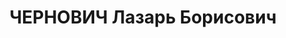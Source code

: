 ---
title: ЧЕРНОВИЧ Лазарь Борисович
description: '1897 г.р., еврей, член ВКП(б) с 1919, батальонный комиссар, сотрудник
  окружной газеты СибВО "Красноармеец".

  Арестован 23.04.1937.

  ВКВС - 28.10.1937, ВМН. Расстрелян 28.10.1937, Новосибирск'
---